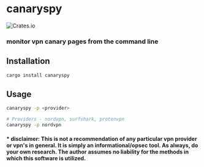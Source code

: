 # canaryspy
![Crates.io](https://img.shields.io/crates/d/canaryspy?color=white&style=plastic)
### monitor vpn canary pages from the command line

## Installation

```bash
cargo install canaryspy
```

## Usage

```bash
canaryspy -p <provider>
```
```bash
# Providers - nordvpn, surfshark, protonvpn
canaryspy -p nordvpn
```

#### * disclaimer: This is not a recommendation of any particular vpn provider or vpn's in general. It is simply an informational/opsec tool. As always, do your own research. The author assumes no liability for the methods in which this software is utilized.
